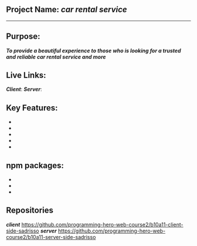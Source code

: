 ## Project Name: ***car rental service***
***

## Purpose: 
***To provide a beautiful experience to those who is looking for a trusted and reliable car rental service and more***

## Live Links: 
***Client***:
***Server***:

## Key Features: 
-
-
-
-
-

## npm packages: 
-
-
-

## Repositories
***client***
https://github.com/programming-hero-web-course2/b10a11-client-side-sadrisso
***server***
https://github.com/programming-hero-web-course2/b10a11-server-side-sadrisso

